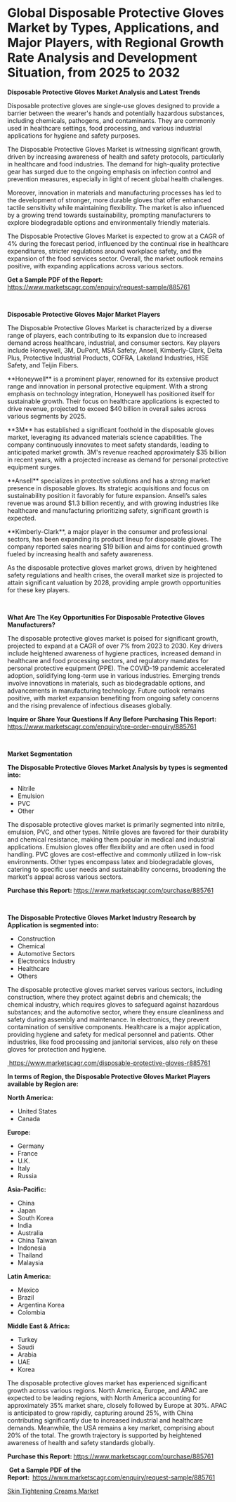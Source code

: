 <p><h1>Global Disposable Protective Gloves Market by Types, Applications, and Major Players, with Regional Growth Rate Analysis and Development Situation, from 2025 to 2032</h1></p><p><strong>Disposable Protective Gloves Market Analysis and Latest Trends</strong></p>
<p><p>Disposable protective gloves are single-use gloves designed to provide a barrier between the wearer's hands and potentially hazardous substances, including chemicals, pathogens, and contaminants. They are commonly used in healthcare settings, food processing, and various industrial applications for hygiene and safety purposes.</p><p>The Disposable Protective Gloves Market is witnessing significant growth, driven by increasing awareness of health and safety protocols, particularly in healthcare and food industries. The demand for high-quality protective gear has surged due to the ongoing emphasis on infection control and prevention measures, especially in light of recent global health challenges. </p><p>Moreover, innovation in materials and manufacturing processes has led to the development of stronger, more durable gloves that offer enhanced tactile sensitivity while maintaining flexibility. The market is also influenced by a growing trend towards sustainability, prompting manufacturers to explore biodegradable options and environmentally friendly materials.</p><p>The Disposable Protective Gloves Market is expected to grow at a CAGR of 4% during the forecast period, influenced by the continual rise in healthcare expenditures, stricter regulations around workplace safety, and the expansion of the food services sector. Overall, the market outlook remains positive, with expanding applications across various sectors.</p></p>
<p><strong>Get a Sample PDF of the Report:&nbsp;</strong> <a href="https://www.marketscagr.com/enquiry/request-sample/885761?utm_campaign=3271&utm_medium=2&utm_source=Github&utm_content=ia&utm_term=05042025&utm_id=disposable-protective-gloves">https://www.marketscagr.com/enquiry/request-sample/885761</a></p>
<p>&nbsp;</p>
<p><strong>Disposable Protective Gloves Major Market Players</strong></p>
<p><p>The Disposable Protective Gloves Market is characterized by a diverse range of players, each contributing to its expansion due to increased demand across healthcare, industrial, and consumer sectors. Key players include Honeywell, 3M, DuPont, MSA Safety, Ansell, Kimberly-Clark, Delta Plus, Protective Industrial Products, COFRA, Lakeland Industries, HSE Safety, and Teijin Fibers.</p><p>**Honeywell** is a prominent player, renowned for its extensive product range and innovation in personal protective equipment. With a strong emphasis on technology integration, Honeywell has positioned itself for sustainable growth. Their focus on healthcare applications is expected to drive revenue, projected to exceed $40 billion in overall sales across various segments by 2025.</p><p>**3M** has established a significant foothold in the disposable gloves market, leveraging its advanced materials science capabilities. The company continuously innovates to meet safety standards, leading to anticipated market growth. 3M's revenue reached approximately $35 billion in recent years, with a projected increase as demand for personal protective equipment surges.</p><p>**Ansell** specializes in protective solutions and has a strong market presence in disposable gloves. Its strategic acquisitions and focus on sustainability position it favorably for future expansion. Ansell’s sales revenue was around $1.3 billion recently, and with growing industries like healthcare and manufacturing prioritizing safety, significant growth is expected.</p><p>**Kimberly-Clark**, a major player in the consumer and professional sectors, has been expanding its product lineup for disposable gloves. The company reported sales nearing $19 billion and aims for continued growth fueled by increasing health and safety awareness.</p><p>As the disposable protective gloves market grows, driven by heightened safety regulations and health crises, the overall market size is projected to attain significant valuation by 2028, providing ample growth opportunities for these key players.</p></p>
<p>&nbsp;</p>
<p><strong>What Are The Key Opportunities For Disposable Protective Gloves Manufacturers?</strong></p>
<p><p>The disposable protective gloves market is poised for significant growth, projected to expand at a CAGR of over 7% from 2023 to 2030. Key drivers include heightened awareness of hygiene practices, increased demand in healthcare and food processing sectors, and regulatory mandates for personal protective equipment (PPE). The COVID-19 pandemic accelerated adoption, solidifying long-term use in various industries. Emerging trends involve innovations in materials, such as biodegradable options, and advancements in manufacturing technology. Future outlook remains positive, with market expansion benefiting from ongoing safety concerns and the rising prevalence of infectious diseases globally.</p></p>
<p><strong>Inquire or Share Your Questions If Any Before Purchasing This Report:</strong> <a href="https://www.marketscagr.com/enquiry/pre-order-enquiry/885761?utm_campaign=3271&utm_medium=2&utm_source=Github&utm_content=ia&utm_term=05042025&utm_id=disposable-protective-gloves">https://www.marketscagr.com/enquiry/pre-order-enquiry/885761</a></p>
<p>&nbsp;</p>
<p><strong>Market Segmentation</strong></p>
<p><strong>The Disposable Protective Gloves Market Analysis by types is segmented into:</strong></p>
<p><ul><li>Nitrile</li><li>Emulsion</li><li>PVC</li><li>Other</li></ul></p>
<p><p>The disposable protective gloves market is primarily segmented into nitrile, emulsion, PVC, and other types. Nitrile gloves are favored for their durability and chemical resistance, making them popular in medical and industrial applications. Emulsion gloves offer flexibility and are often used in food handling. PVC gloves are cost-effective and commonly utilized in low-risk environments. Other types encompass latex and biodegradable gloves, catering to specific user needs and sustainability concerns, broadening the market's appeal across various sectors.</p></p>
<p><strong>Purchase this Report:&nbsp;</strong><a href="https://www.marketscagr.com/purchase/885761?utm_campaign=3271&utm_medium=2&utm_source=Github&utm_content=ia&utm_term=05042025&utm_id=disposable-protective-gloves">https://www.marketscagr.com/purchase/885761</a></p>
<p>&nbsp;</p>
<p><strong>The Disposable Protective Gloves Market Industry Research by Application is segmented into:</strong></p>
<p><ul><li>Construction</li><li>Chemical</li><li>Automotive Sectors</li><li>Electronics Industry</li><li>Healthcare</li><li>Others</li></ul></p>
<p><p>The disposable protective gloves market serves various sectors, including construction, where they protect against debris and chemicals; the chemical industry, which requires gloves to safeguard against hazardous substances; and the automotive sector, where they ensure cleanliness and safety during assembly and maintenance. In electronics, they prevent contamination of sensitive components. Healthcare is a major application, providing hygiene and safety for medical personnel and patients. Other industries, like food processing and janitorial services, also rely on these gloves for protection and hygiene.</p></p>
<p><a href="https://www.marketscagr.com/disposable-protective-gloves-r885761?utm_campaign=3271&utm_medium=2&utm_source=Github&utm_content=ia&utm_term=05042025&utm_id=disposable-protective-gloves">&nbsp;https://www.marketscagr.com/disposable-protective-gloves-r885761</a></p>
<p><strong>In terms of Region, the Disposable Protective Gloves Market Players available by Region are:</strong></p>
<p>
    <p> <strong> North America: </strong>
        <ul>
            <li>United States</li>
            <li>Canada</li>
        </ul>
        </p> 
    <p> <strong> Europe: </strong>
        <ul>
            <li>Germany</li>
            <li>France</li>
            <li>U.K.</li>
            <li>Italy</li>
            <li>Russia</li>
        </ul>
        </p> 
    <p> <strong> Asia-Pacific: </strong>
        <ul>
            <li>China</li>
            <li>Japan</li>
            <li>South Korea</li>
            <li>India</li>
            <li>Australia</li>
            <li>China Taiwan</li>
            <li>Indonesia</li>
            <li>Thailand</li>
            <li>Malaysia</li>
        </ul>
        </p> 
    <p> <strong> Latin America: </strong>
        <ul>
            <li>Mexico</li>
            <li>Brazil</li>
            <li>Argentina Korea</li>
            <li>Colombia</li>
        </ul>
        </p> 
    <p> <strong> Middle East & Africa: </strong>
        <ul>
            <li>Turkey</li>
            <li>Saudi</li>
            <li>Arabia</li>
            <li>UAE</li>
            <li>Korea</li>
        </ul>
    </p>
    </p>
<p><p>The disposable protective gloves market has experienced significant growth across various regions. North America, Europe, and APAC are expected to be leading regions, with North America accounting for approximately 35% market share, closely followed by Europe at 30%. APAC is anticipated to grow rapidly, capturing around 25%, with China contributing significantly due to increased industrial and healthcare demands. Meanwhile, the USA remains a key market, comprising about 20% of the total. The growth trajectory is supported by heightened awareness of health and safety standards globally.</p></p>
<p><strong>Purchase this Report: </strong><a href="https://www.marketscagr.com/purchase/885761?utm_campaign=3271&utm_medium=2&utm_source=Github&utm_content=ia&utm_term=05042025&utm_id=disposable-protective-gloves">https://www.marketscagr.com/purchase/885761</a></p>
<p>&nbsp;<strong>Get a Sample PDF of the Report:&nbsp;&nbsp;</strong><a href="https://www.marketscagr.com/enquiry/request-sample/885761?utm_campaign=3271&utm_medium=2&utm_source=Github&utm_content=ia&utm_term=05042025&utm_id=disposable-protective-gloves">https://www.marketscagr.com/enquiry/request-sample/885761</a></p>
<p><strong></strong></p>
<p><p><a href="https://github.com/shamstirroc7/Market-Research-Report-List-1/blob/main/skin-tightening-creams-market.md?utm_campaign=3271&utm_medium=2&utm_source=Github&utm_content=ia&utm_term=05042025&utm_id=disposable-protective-gloves">Skin Tightening Creams Market</a></p></p>